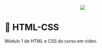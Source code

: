 <p align="center"><img src="https://skillicons.dev/icons?i=html,css" /></p>





# 🚀 HTML-CSS
 Módulo 1 de HTML e CSS do curso em vídeo.
